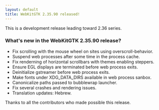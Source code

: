 ```yaml
---
layout: default
title: WebKitGTK 2.35.90 released!
---
```


This is a development release leading toward 2.36 series.

### What's new in the WebKitGTK 2.35.90 release?

 - Fix scrolling with the mouse wheel on sites using overscroll-behavior.
 - Suspend web processes after some time in the process cache.
 - Fix renderning of horizontal scrollbars with themes enabling steppers.
 - Ensure EGL displays are terminated before web process exits.
 - Deinitialize gstreamer before web process exits.
 - Make fonts under XDG_DATA_DIRS available in web process sanbox.
 - Canonicalize paths passed to bubblewrap launcher.
 - Fix several crashes and rendering issues.
 - Translation updates: Hebrew.

Thanks to all the contributors who made possible this release.
